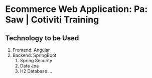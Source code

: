 # Ecommerce Web Application: Pa: Saw | Cotiviti Training

## Technology to be Used
1. Frontend: Angular
2. Backend: SpringBoot
    1. Spring Security
    2. Data Jpa
    3. H2 Database
    ...
       


